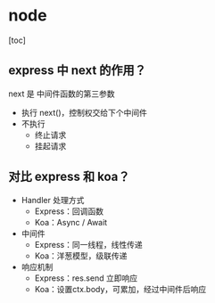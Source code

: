 # node

[toc]

## express 中 next 的作用？

next 是 中间件函数的第三参数

- 执行 next()，控制权交给下个中间件
- 不执行
  - 终止请求
  - 挂起请求

## 对比 express 和 koa？

- Handler 处理方式
  - Express：回调函数
  - Koa：Async / Await
- 中间件
  - Express：同一线程，线性传递
  - Koa：洋葱模型，级联传递
- 响应机制
  - Express：res.send 立即响应
  - Koa：设置ctx.body，可累加，经过中间件后响应
